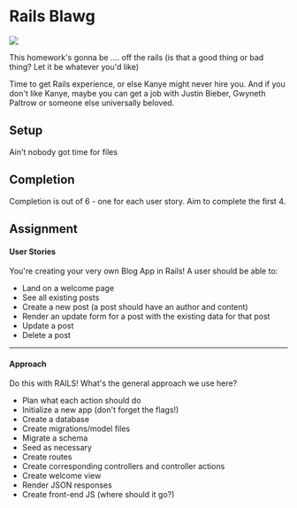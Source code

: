 # Rails Blawg

![](https://media.giphy.com/media/BDDQCaXmBrhCg/giphy.gif)

This homework's gonna be .... off the rails (is that a good thing or bad thing? Let it be whatever you'd like)

Time to get Rails experience, or else Kanye might never hire you. And if you don't like Kanye, maybe you can get a job with Justin Bieber, Gwyneth Paltrow or someone else universally beloved.

## Setup

Ain't nobody got time for files

## Completion

Completion is out of 6 - one for each user story. Aim to complete the first 4.

## Assignment

#### User Stories
You're creating your very own Blog App in Rails! A user should be able to:
* Land on a welcome page
* See all existing posts
* Create a new post (a post should have an author and content)
* Render an update form for a post with the existing data for that post
* Update a post
* Delete a post

----

#### Approach

Do this with RAILS! What's the general approach we use here?

* Plan what each action should do
* Initialize a new app (don't forget the flags!)
* Create a database
* Create migrations/model files
* Migrate a schema
* Seed as necessary
* Create routes
* Create corresponding controllers and controller actions
* Create welcome view
* Render JSON responses
* Create front-end JS (where should it go?)

